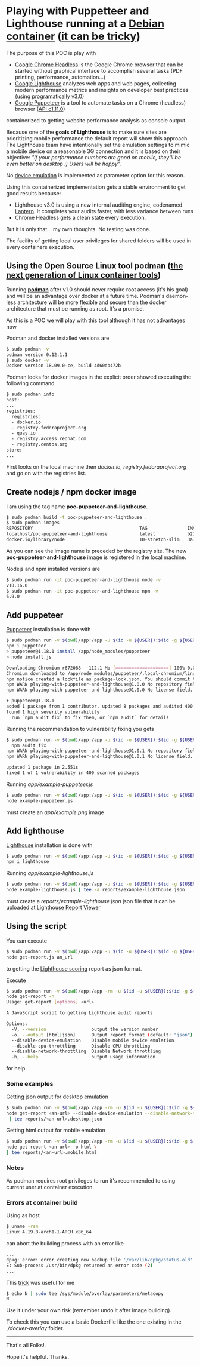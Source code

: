 # Playing with Puppetteer and Lighthouse running at a [Debian container][15] ([it can be tricky][4])

The purpose of this POC is play with 

- [Google Chrome Headless][10] is the Google Chrome browser that can be started 
without graphical interface to accomplish several tasks (PDF printing,
 performance, automation...)
- [Google Lighthouse][3] analyzes web apps and web pages, collecting modern 
performance metrics and insights on developer best practices 
([using programatically][11] [v3.0][12])
- [Google Puppeteer][1] is a tool to automate tasks on a Chrome (headless) 
browser ([API c1.11.0][2])

containerized to getting website performance analysis as console output.

Because one of the **goals of Lighthouse** is to make sure sites are prioritizing 
mobile performance the default report will show this approach. The Lighthouse 
team have intentionally set the emulation settings to mimic a mobile device on a 
reasonable 3G connection and it is based on their objective: _"If your performance numbers are 
good on mobile, they'll be even better on desktop :) Users will be happy"_.

No [device emulation][13] is implemented as parameter option for this reason.

Using this containerized implementation gets a stable environment to get 
good results because:

- Lighthouse v3.0 is using a new internal auditing engine, codenamed [Lantern][14]. 
It completes your audits faster, with less variance between runs
- Chrome Headless gets a clean state every execution.

But it is only that... my own thoughts. No testing was done.

The facility of getting local user privileges for shared folders will be used in 
every containers execution.
 
## Using the Open Source Linux tool podman ([the next generation of Linux container tools][5])

Running **[podman][6]** after v1.0 should never require root access (it's his goal) 
and will be an advantage over docker at a future time. Podman's daemon-less 
architecture will be more flexible and secure than the docker architecture that must be 
running as root. It's a promise.

As this is a POC we will play with this tool although it has not advantages now

Podman and docker installed versions are

```bash
$ sudo podman -v
podman version 0.12.1.1
$ sudo docker -v
Docker version 18.09.0-ce, build 4d60db472b
```

Podman looks for docker images in the explicit order showed executing the following command

```bash
$ sudo podman info
host:
...
registries:
  registries:
  - docker.io
  - registry.fedoraproject.org
  - quay.io
  - registry.access.redhat.com
  - registry.centos.org
store:
...
``` 

First looks on the local machine then _docker.io_, _registry.fedoraproject.org_ 
and go on with the registries list.

## Create nodejs / npm docker image

I am using the tag name **poc-puppeteer-and-lighthouse**.

```bash
$ sudo podman build -t poc-puppeteer-and-lighthouse .
$ sudo podman images
REPOSITORY                                        TAG               IMAGE ID       CREATED        SIZE
localhost/poc-puppeteer-and-lighthouse            latest            b2106442811a   16 hours ago   466 MB
docker.io/library/node                            10-stretch-slim   3a7160ffbbb6   40 hours ago   151 MB
```

As you can see the image name is preceded by the registry site. The new **poc-puppeteer-and-lighthouse** 
image is registered in the local machine. 

Nodejs and npm installed versions are

```bash
$ sudo podman run -it poc-puppeteer-and-lighthouse node -v
v10.16.0
$ sudo podman run -it poc-puppeteer-and-lighthouse npm -v
6.9.0
```

## Add puppeteer

[Puppeteer][1] installation is done with

```bash
$ sudo podman run -v $(pwd)/app:/app -u $(id -u ${USER}):$(id -g ${USER}) -it poc-puppeteer-and-lighthouse \
npm i puppeteer
> puppeteer@1.18.1 install /app/node_modules/puppeteer
> node install.js

Downloading Chromium r672088 - 112.1 Mb [====================] 100% 0.0s 
Chromium downloaded to /app/node_modules/puppeteer/.local-chromium/linux-672088
npm notice created a lockfile as package-lock.json. You should commit this file.
npm WARN playing-with-puppeteer-and-lighthouse@1.0.0 No repository field.
npm WARN playing-with-puppeteer-and-lighthouse@1.0.0 No license field.

+ puppeteer@1.18.1
added 1 package from 1 contributor, updated 8 packages and audited 400 packages in 27.183s
found 1 high severity vulnerability
  run `npm audit fix` to fix them, or `npm audit` for details
```

Running the recommendation to vulnerability fixing you gets
```bash
$ sudo podman run -v $(pwd)/app:/app -u $(id -u ${USER}):$(id -g ${USER}) -it poc-puppeteer-and-lighthouse \
  npm audit fix  
npm WARN playing-with-puppeteer-and-lighthouse@1.0.1 No repository field.
npm WARN playing-with-puppeteer-and-lighthouse@1.0.1 No license field.

updated 1 package in 2.551s
fixed 1 of 1 vulnerability in 400 scanned packages
```

Running _app/example-puppeteer.js_ 

```bash
$ sudo podman run -v $(pwd)/app:/app -u $(id -u ${USER}):$(id -g ${USER}) -it poc-puppeteer-and-lighthouse \
node example-puppeteer.js
```

must create an _app/example.png_ image 

## Add lighthouse

[Lighthouse][8] installation is done with

```bash
$ sudo podman run -v $(pwd)/app:/app -u $(id -u ${USER}):$(id -g ${USER}) -it poc-puppeteer-and-lighthouse \
npm i lighthouse
```

Running _app/example-lighthouse.js_ 

```bash
$ sudo podman run -v $(pwd)/app:/app -u $(id -u ${USER}):$(id -g ${USER}) -it poc-puppeteer-and-lighthouse \
node example-lighthouse.js | tee -a reports/example-lighthouse.json
```
must create a _reports/example-lighthouse.json_ json file that it can be uploaded 
at [Lighthouse Report Viewer][9] 

## Using the script

You can execute

```bash
$ sudo podman run -v $(pwd)/app:/app -u $(id -u ${USER}):$(id -g ${USER}) -it poc-puppeteer-and-lighthouse \
node get-report.js an_url
```

to getting the [Lighthouse scoring][12] report as json format.

Execute 

```bash
$ sudo podman run -v $(pwd)/app:/app -rm -u $(id -u ${USER}):$(id -g ${USER}) -it poc-puppeteer-and-lighthouse \
node get-report -h
Usage: get-report [options] <url>

A JavaScript script to getting Lighthouse audit reports

Options:
  -V, --version                 output the version number
  -o, --output [html|json]      Output report format (default: "json")
  --disable-device-emulation    Disable mobile device emulation
  --disable-cpu-throttling      Disable CPU throttling
  --disable-network-throttling  Disable Network throttling
  -h, --help                    output usage information
```

for help.

### Some examples

Getting json output for desktop emulation

```bash
$ sudo podman run -v $(pwd)/app:/app -rm -u $(id -u ${USER}):$(id -g ${USER}) -it poc-puppeteer-and-lighthouse \
node get-report <an-url> --disable-device-emulation --disable-network-throttling --disable-cpu-throttling \
 | tee reports/<an-url>.desktop.json
```

Getting html output for mobile emulation

```bash
$ sudo podman run -v $(pwd)/app:/app -rm -u $(id -u ${USER}):$(id -g ${USER}) -it poc-puppeteer-and-lighthouse \
node get-report <an-url> -o html \
| tee reports/<an-url>.mobile.html
```

### Notes

As podman requires root privileges to run it's recommended to using current user 
at container execution.

### Errors at container build

Using as host

```bash
$ uname -rsm
Linux 4.19.8-arch1-1-ARCH x86_64
```

can abort the building process with an error like

```bash
...
dpkg: error: error creating new backup file '/var/lib/dpkg/status-old': Invalid cross-device link
E: Sub-process /usr/bin/dpkg returned an error code (2)
...
```

This [trick][7] was useful for me 

```bash
$ echo N | sudo tee /sys/module/overlay/parameters/metacopy
N
```

Use it under your own risk (remember undo it after image building).

To check this you can use a basic Dockerfile like the one existing in the
_./docker-overlay_ folder.


---
That's all Folks!. 

Hope it's helpful. Thanks.


[1]: https://developers.google.com/web/tools/puppeteer/
[2]: https://github.com/GoogleChrome/puppeteer/blob/v1.11.0/docs/api.md
[3]: https://developers.google.com/web/tools/lighthouse/
[4]: https://github.com/GoogleChrome/puppeteer/blob/master/docs/troubleshooting.md#running-puppeteer-in-docker
[5]: https://developers.redhat.com/articles/podman-next-generation-linux-container-tools/?sc_cid=701f2000001CxXhAAK
[6]: https://podman.io/
[7]: https://bbs.archlinux.org/viewtopic.php?id=241866
[8]: https://www.npmjs.com/package/lighthouse
[9]: https://googlechrome.github.io/lighthouse/viewer/
[10]: https://developers.google.com/web/updates/2017/04/headless-chrome
[11]: https://github.com/GoogleChrome/lighthouse/blob/master/docs/readme.md#using-programmatically
[12]: https://developers.google.com/web/tools/lighthouse/v3/scoring
[13]: https://github.com/GoogleChrome/puppeteer/blob/master/DeviceDescriptors.js
[14]: https://developers.google.com/web/updates/2018/05/lighthouse3
[15]: https://github.com/GoogleChrome/puppeteer/blob/master/.ci/node8/Dockerfile.linux
